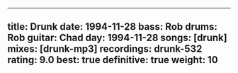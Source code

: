 
---
title: Drunk
date: 1994-11-28
bass:	Rob
drums:	Rob
guitar:	Chad
day: 1994-11-28
songs: [drunk]
mixes: [drunk-mp3]
recordings: drunk-532
rating: 9.0
best: true
definitive: true
weight: 10
---

